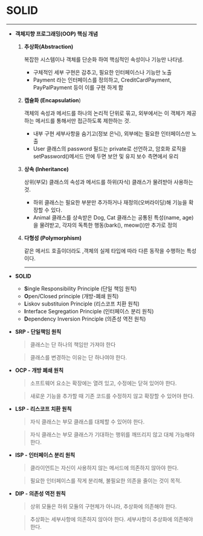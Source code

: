 # SOLID

---

- **객체지향 프로그래밍(OOP) 핵심 개념**
    1. **추상화(Abstraction)**
        
        복잡한 시스템이나 객체를 단순화 하여 핵심적인 속성이나 기능만 나타냄.
        
        - 구체적인 세부 구현은 감추고, 필요한 인터페이스나 기능만 노출
        - Payment 라는 인터페이스를 정의하고, CreditCardPayment, PayPalPayment 등이 이를 구현 하게 함
        
    2. **캡슐화 (Encapsulation**)
        
        객체의 속성과 메서드를 하나의 논리적 단위로 묶고, 외부에서는 이 객체가 제공하는 메서드를 통해서만 접근하도록 제한하는 것.
        
        - 내부 구현 세부사항을 숨기고(정보 은닉), 외부에는 필요한 인터페이스만 노출
        - User 클래스의 password 필드는 private로 선언하고, 암호화 로직을 setPassword()메서드 안에 두면 보안 및 유지 보수 측면에서 유리
        
    3. **상속 (Inheritance)**
        
        상위(부모) 클래스의 속성과 메서드를 하위(자식) 클래스가 물려받아 사용하는 것.
        
        - 하위 클래스는 필요한 부분만 추가하거나 재정의(오버라이딩)해 기능을 확장할 수 있다.
        - Animal 클래스를 상속받은 Dog, Cat 클래스는 공통된 특성(name, age)을 물려받고, 각자의 독특한 행동(bark(), meow())만 추가로 정의
        
    4. **다형성 (Polymorphism)**
        
        같은 메서드 호출이더라도 ,객체의 실제 타입에 따라 다른 동작을 수행하는 특성이다.
        
        ---
        

- **SOLID**
    - **S**ingle Responsibility Principle (단일 책임 원칙)
    - **O**pen/Closed principle (개방-폐쇄 원칙)
    - **L**iskov substituion Principle (리스코프 치환 원칙)
    - **I**nterface Segregation Principle (인터페이스 분리 원칙)
    - **D**ependency Inversion Principle (의존성 역전 원칙)

- **SRP - 단일책임 원칙**
    
    > 클래스는 단 하나의 책임만 가져야 한다
    > 
    
    > 클래스를 변경하는 이유는 단 하나여야 한다.
    > 
    
- **OCP - 개방 폐쇄 원칙**
    
    > 소프트웨어 요소는 확장에는 열려 있고, 수정에는 닫혀 있어야 한다.
    > 
    
    > 새로운 기능을 추가할 때 기존 코드를 수정하지 않고 확장할 수 있어야 한다.
    > 

- **LSP - 리스코프 치환 원칙**
    
    > 자식 클래스는 부모 클래스를 대체할 수 있어야 한다.
    > 
    
    > 자식 클래스는 부모 클래스가 기대하는 행위를 깨뜨리지 않고 대체 가능해야 한다.
    > 

- **ISP - 인터페이스 분리 원칙**
    
    > 클라이언트는 자신이 사용하지 않는 메서드에 의존하지 않아야 한다.
    > 
    
    > 필요한 인터페이스를 작게 분리해, 불필요한 의존을 줄이는 것이 목적.
    > 

- **DIP - 의존성 역전 원칙**
    
    > 상위 모듈은 하위 모듈의 구현체가 아니라, 추상화에 의존해야 한다.
    > 
    
    > 추상화는 세부사항에 의존하지 않아야 한다. 세부사항이 추상화에 의존해야 한다.
    >